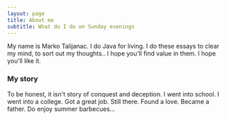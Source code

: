 ```yaml
---
layout: page
title: About me
subtitle: What do I do on Sunday evenings
---
```


My name is Marko Talijanac. I do Java for living. 
I do these essays to clear my mind, to sort out my thoughts..
I hope you'll find value in them.
I hope you'll like it.


### My story

To be honest, it isn't story of conquest and deception.
I went into school. I went into a college. 
Got a great job. Still there.
Found a love. Became a father.
Do enjoy summer barbecues...
